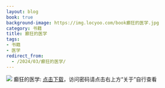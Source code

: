 ```yaml
---
layout: blog
book: true
background-image: https://img.locyoo.com/book癫狂的医学.jpg
category: 书籍
title: 癫狂的医学
tags:
- 书籍
- 医学
redirect_from:
  - /2024/03/癫狂的医学/
---
```

![](https://img.locyoo.com/book癫狂的医学.jpg)
癫狂的医学: <a name = "ref1" href="https://url18.ctfile.com/f/50983618-1049275312-ab41bb?p=3619">点击下载</a>，访问密码请点击右上方“关于”自行查看